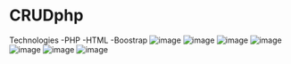 # CRUDphp
Technologies
-PHP
-HTML
-Boostrap
![image](https://user-images.githubusercontent.com/67123399/133915977-69ebfaef-1587-495f-bbbe-85b311efa9ed.png)
![image](https://user-images.githubusercontent.com/67123399/133915980-68b72f40-4518-4c9a-a187-1dd022569f96.png)
![image](https://user-images.githubusercontent.com/67123399/133915983-d6ceb9d5-1869-4e32-9124-8a9a93b85a04.png)
![image](https://user-images.githubusercontent.com/67123399/133915984-1096918e-4f91-49c0-b667-5934149064a9.png)
![image](https://user-images.githubusercontent.com/67123399/133915986-9ba5b617-a317-4954-bc46-2a8a5d2f95be.png)
![image](https://user-images.githubusercontent.com/67123399/133915988-8eb400c4-4edb-442b-a7f5-887f4430fb10.png)
![image](https://user-images.githubusercontent.com/67123399/133915990-e691602f-4e11-496e-a686-bc3058e5da4f.png)
